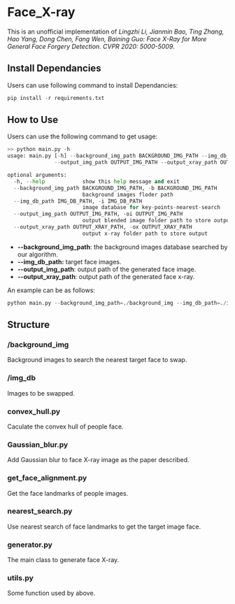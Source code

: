 # Face_X-ray
This is an unofficial implementation of *Lingzhi Li, Jianmin Bao, Ting Zhang, Hao Yang, Dong Chen, Fang Wen, Baining Guo: Face X-Ray for More General Face Forgery Detection. CVPR 2020: 5000-5009*.

## Install Dependancies

Users can use following command to install Dependancies:

```python
pip install -r requirements.txt
```

## How to Use

Users can use the following command to get usage:

```python
>> python main.py -h
usage: main.py [-h] --background_img_path BACKGROUND_IMG_PATH --img_db_path IMG_DB_PATH
               --output_img_path OUTPUT_IMG_PATH --output_xray_path OUTPUT_XRAY_PATH

optional arguments:
  -h, --help            show this help message and exit
  --background_img_path BACKGROUND_IMG_PATH, -b BACKGROUND_IMG_PATH
                        background images floder path
  --img_db_path IMG_DB_PATH, -i IMG_DB_PATH
                        image database for key-points-nearest-search
  --output_img_path OUTPUT_IMG_PATH, -oi OUTPUT_IMG_PATH
                        output blended image folder path to store output
  --output_xray_path OUTPUT_XRAY_PATH, -ox OUTPUT_XRAY_PATH
                        output x-ray folder path to store output
```

- **--background_img_path**: the background images database searched by our algorithm.
- **--img_db_path:** target face images.
- **--output_img_path**: output path of the generated face image.
- **--output_xray_path**: output path of the generated face x-ray.

An example can be as follows:

```python
python main.py --background_img_path=./background_img --img_db_path=./img_db --output_img_path=./output --output_xray_path=./output_xray
```

## Structure

### /background_img

Background images to search the nearest target face to swap.

### /img_db

Images to be swapped.

### convex_hull.py

Caculate the convex hull of people face.

### Gaussian_blur.py

Add Gaussian blur to face X-ray image as the paper described.

### get_face_alignment.py

Get the face landmarks of people images.

### nearest_search.py

Use nearest search of face landmarks to get the target image face.

### generator.py

The main class to generate face X-ray.

### utils.py

Some function used by above.
